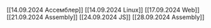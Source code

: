 [[14.09.2024 Ассемблер]]
[[14.09.2024 Linux]]
[[17.09.2024 Web]]
[[21.09.2024 Assembly]]
[[24.09.2024 JS]]
[[28.09.2024 Assembly]]

